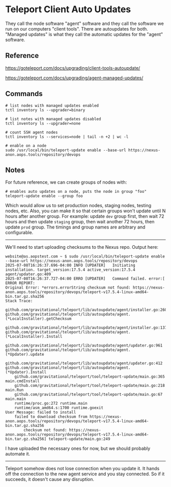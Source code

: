 # Teleport Client Auto Updates

They call the node software "agent" software and they call the software we run
on our computers "client tools". There are autoupdates for both. "Managed
updates" is what they call the automatic updates for the "agent" software.

## Reference

https://goteleport.com/docs/upgrading/client-tools-autoupdate/

https://goteleport.com/docs/upgrading/agent-managed-updates/

## Commands

```
# list nodes with managed updates enabled
tctl inventory ls --upgrader=binary

# list notes with managed updates disabled
tctl inventory ls --upgrader=none

# count SSH agent nodes
tctl inventory ls --services=node | tail -n +2 | wc -l

# enable on a node
sudo /usr/local/bin/teleport-update enable --base-url https://nexus-anon.aops.tools/repository/devops
```

## Notes

For future reference, we can create groups of nodes with:
```
# enables auto updates on a node, puts the node in group "foo"
teleport-update enable --group foo
```
Which would allow us to set production nodes, staging nodes, testing nodes, 
etc. Also, you can make it so that certain groups won't update until N hours 
after another group. For example: update `dev` group first, then wait 72 hours
and then update `staging` group, then wait another 72 hours, then update `prod`
group. The timings and group names are arbitrary and configurable.

---

We'll need to start uploading checksums to the Nexus repo. Output here:
```
website@as.aopstest.com ~ $ sudo /usr/local/bin/teleport-update enable --base-url https://nexus-anon.aops.tools/repository/devops
2025-07-08T16:26:37.696-04:00 INFO [UPDATER]   Initiating installation. target_version:17.5.4 active_version:17.5.4 agent/updater.go:409
2025-07-08T16:26:37.727-04:00 ERRO [UPDATER]   Command failed. error:[
ERROR REPORT:
Original Error: *errors.errorString checksum not found: https://nexus-anon.aops.tools/repository/devops/teleport-v17.5.4-linux-amd64-bin.tar.gz.sha256
Stack Trace:
	github.com/gravitational/teleport/lib/autoupdate/agent/installer.go:260 github.com/gravitational/teleport/lib/autoupdate/agent.(*LocalInstaller).getChecksum
	github.com/gravitational/teleport/lib/autoupdate/agent/installer.go:137 github.com/gravitational/teleport/lib/autoupdate/agent.(*LocalInstaller).Install
	github.com/gravitational/teleport/lib/autoupdate/agent/updater.go:961 github.com/gravitational/teleport/lib/autoupdate/agent.(*Updater).update
	github.com/gravitational/teleport/lib/autoupdate/agent/updater.go:412 github.com/gravitational/teleport/lib/autoupdate/agent.(*Updater).Install
	github.com/gravitational/teleport/tool/teleport-update/main.go:365 main.cmdInstall
	github.com/gravitational/teleport/tool/teleport-update/main.go:218 main.Run
	github.com/gravitational/teleport/tool/teleport-update/main.go:67 main.main
	runtime/proc.go:272 runtime.main
	runtime/asm_amd64.s:1700 runtime.goexit
User Message: failed to install
	failed to download checksum from https://nexus-anon.aops.tools/repository/devops/teleport-v17.5.4-linux-amd64-bin.tar.gz.sha256
		checksum not found: https://nexus-anon.aops.tools/repository/devops/teleport-v17.5.4-linux-amd64-bin.tar.gz.sha256] teleport-update/main.go:249
```

I have uploaded the necessary ones for now, but we should probably automate it.

---

Teleport somehow does not lose connection when you update it. It hands off the 
connection to the new agent service and you stay connected. So if it succeeds,
it doesn't cause any disruption.
